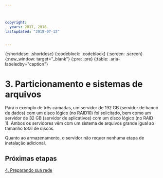 ```yaml
---



copyright:
  years: 2017, 2018
lastupdated: "2018-07-12"


---
```


{:shortdesc: .shortdesc}
{:codeblock: .codeblock}
{:screen: .screen}
{:new_window: target="_blank"}
{:pre: .pre}
{:table: .aria-labeledby="caption"}

# 3. Particionamento e sistemas de arquivos

Para o exemplo de três camadas, um servidor de 192 GB (servidor de banco de dados) com um disco
lógico (no RAID10) foi solicitado, bem como um servidor de 32 GB (servidor de aplicativos) com um disco
lógico (no RAID 1). Ambos os servidores vêm com um sistema de arquivos grande igual ao tamanho total de discos.

Quanto ao armazenamento, o servidor não requer nenhuma etapa de instalação adicional.

## Próximas etapas

[4. Preparando sua rede](/docs/infrastructure/sap-netweaver-ms-qrg/ms-prepare-network.html#network)
